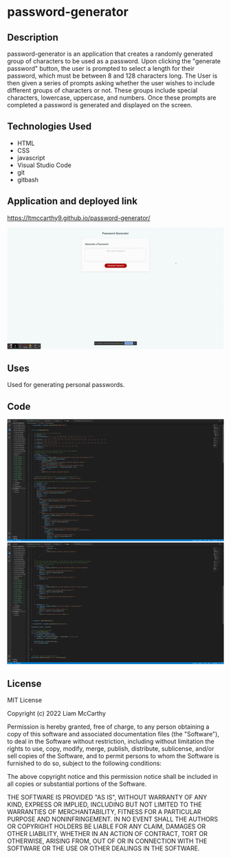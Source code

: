 # password-generator

## Description

password-generator is an application that creates a randomly generated group of characters
to be used as a password.  Upon clicking the "generate password" button, the user is prompted
to select a length for their password, which must be between 8 and 128 characters long. The User
is then given a series of prompts asking whether the user wishes to include different groups of 
characters or not.  These groups include special characters, lowercase, uppercase, and numbers.  Once 
these prompts are completed a password is generated and displayed on the screen. 

## Technologies Used
* HTML
* CSS
* javascript
* Visual Studio Code
* git
* gitbash

## Application and deployed link

https://ltmccarthy9.github.io/password-generator/

![Alt Text](./assets/password.gif)

## Uses

Used for generating personal passwords.

## Code

![alt text](./assets/password1.png)
![alt text](./assets/password2.png)


## License

MIT License

Copyright (c) 2022 Liam McCarthy

Permission is hereby granted, free of charge, to any person obtaining a copy
of this software and associated documentation files (the "Software"), to deal
in the Software without restriction, including without limitation the rights
to use, copy, modify, merge, publish, distribute, sublicense, and/or sell
copies of the Software, and to permit persons to whom the Software is
furnished to do so, subject to the following conditions:

The above copyright notice and this permission notice shall be included in all
copies or substantial portions of the Software.

THE SOFTWARE IS PROVIDED "AS IS", WITHOUT WARRANTY OF ANY KIND, EXPRESS OR
IMPLIED, INCLUDING BUT NOT LIMITED TO THE WARRANTIES OF MERCHANTABILITY,
FITNESS FOR A PARTICULAR PURPOSE AND NONINFRINGEMENT. IN NO EVENT SHALL THE
AUTHORS OR COPYRIGHT HOLDERS BE LIABLE FOR ANY CLAIM, DAMAGES OR OTHER
LIABILITY, WHETHER IN AN ACTION OF CONTRACT, TORT OR OTHERWISE, ARISING FROM,
OUT OF OR IN CONNECTION WITH THE SOFTWARE OR THE USE OR OTHER DEALINGS IN THE
SOFTWARE.
